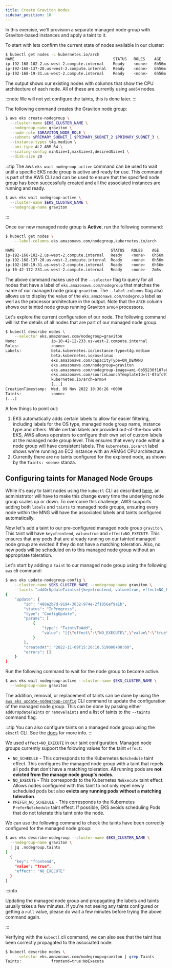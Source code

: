 ```yaml
---
title: Create Graviton Nodes
sidebar_position: 10
---
```


In this exercise, we'll provision a separate managed node group with Graviton-based instances and apply a taint to it.

To start with lets confirm the current state of nodes available in our cluster:

```bash
$ kubectl get nodes -L kubernetes.io/arch
NAME                                           STATUS   ROLES    AGE     VERSION                ARCH
ip-192-168-102-2.us-west-2.compute.internal    Ready    <none>   6h56m   vVAR::KUBERNETES_NODE_VERSION      amd64
ip-192-168-137-20.us-west-2.compute.internal   Ready    <none>   6h56m   vVAR::KUBERNETES_NODE_VERSION      amd64
ip-192-168-19-31.us-west-2.compute.internal    Ready    <none>   6h56m   vVAR::KUBERNETES_NODE_VERSION      amd64
```

The output shows our existing nodes with columns that show the CPU architecture of each node. All of these are currently using `amd64` nodes.

:::note
We will not yet configure the taints, this is done later.
:::

The following command creates the Graviton node group:

```bash timeout=600 hook=configure-taints
$ aws eks create-nodegroup \
  --cluster-name $EKS_CLUSTER_NAME \
  --nodegroup-name graviton \
  --node-role $GRAVITON_NODE_ROLE \
  --subnets $PRIMARY_SUBNET_1 $PRIMARY_SUBNET_2 $PRIMARY_SUBNET_3 \
  --instance-types t4g.medium \
  --ami-type AL2_ARM_64 \
  --scaling-config minSize=1,maxSize=3,desiredSize=1 \
  --disk-size 20
```

:::tip
The aws `eks wait nodegroup-active` command can be used to wait until a specific EKS node group is active and ready for use. This command is part of the AWS CLI and can be used to ensure that the specified node group has been successfully created and all the associated instances are running and ready.

```bash wait=30 timeout=300
$ aws eks wait nodegroup-active \
  --cluster-name $EKS_CLUSTER_NAME \
  --nodegroup-name graviton
```

:::

Once our new managed node group is **Active**, run the following command:

```bash
$ kubectl get nodes \
    --label-columns eks.amazonaws.com/nodegroup,kubernetes.io/arch

NAME                                          STATUS   ROLES    AGE    VERSION               NODEGROUP   ARCH
ip-192-168-102-2.us-west-2.compute.internal   Ready    <none>   6h56m  vVAR::KUBERNETES_NODE_VERSION     default     amd64
ip-192-168-137-20.us-west-2.compute.internal  Ready    <none>   6h56m  vVAR::KUBERNETES_NODE_VERSION     default     amd64
ip-192-168-19-31.us-west-2.compute.internal   Ready    <none>   6h56m  vVAR::KUBERNETES_NODE_VERSION     default     amd64
ip-10-42-172-231.us-west-2.compute.internal   Ready    <none>   2m5s   vVAR::KUBERNETES_NODE_VERSION     graviton    arm64
```

The above command makes use of the `--selector` flag to query for all nodes that have a label of `eks.amazonaws.com/nodegroup` that matches the name of our managed node group `graviton`. The `--label-columns` flag also allows us to display the value of the `eks.amazonaws.com/nodegroup` label as well as the processor architecture in the output. Note that the `ARCH` column shows our tainted node group running Graviton `arm64` processors.

Let's explore the current configuration of our node. The following command will list the details of all nodes that are part of our managed node group.

```bash
$ kubectl describe nodes \
    --selector eks.amazonaws.com/nodegroup=graviton
Name:               ip-10-42-12-233.us-west-2.compute.internal
Roles:              <none>
Labels:             beta.kubernetes.io/instance-type=t4g.medium
                    beta.kubernetes.io/os=linux
                    eks.amazonaws.com/capacityType=ON_DEMAND
                    eks.amazonaws.com/nodegroup=graviton
                    eks.amazonaws.com/nodegroup-image=ami-0b55230f107a87100
                    eks.amazonaws.com/sourceLaunchTemplateId=lt-07afc97c4940b6622
                    kubernetes.io/arch=arm64
                    [...]
CreationTimestamp:  Wed, 09 Nov 2022 10:36:26 +0000
Taints:             <none>
[...]
```

A few things to point out:

1. EKS automatically adds certain labels to allow for easier filtering, including labels for the OS type, managed node group name, instance type and others. While certain labels are provided out-of-the-box with EKS, AWS allows operators to configure their own set of custom labels at the managed node group level. This ensures that every node within a node group will have consistent labels. The `kubernetes.io/arch` label shows we're running an EC2 instance with an ARM64 CPU architecture.
2. Currently there are no taints configured for the explored node, as shown by the `Taints: <none>` stanza.

## Configuring taints for Managed Node Groups

While it's easy to taint nodes using the `kubectl` CLI as described [here](https://kubernetes.io/docs/concepts/scheduling-eviction/taint-and-toleration/#concepts), an administrator will have to make this change every time the underlying node group scales up or down. To overcome this challenge, AWS supports adding both `labels` and `taints` to managed node groups, ensuring every node within the MNG will have the associated labels and taints configured automatically.

Now let's add a taint to our pre-configured managed node group `graviton`. This taint will have `key=frontend`, `value=true` and `effect=NO_EXECUTE`. This ensures that any pods that are already running on our tainted managed node group are evicted if they do not have a matching toleration. Also, no new pods will be scheduled on to this managed node group without an appropriate toleration.

Let's start by adding a `taint` to our managed node group using the following `aws` cli command:

```bash wait=20
$ aws eks update-nodegroup-config \
    --cluster-name $EKS_CLUSTER_NAME --nodegroup-name graviton \
    --taints "addOrUpdateTaints=[{key=frontend, value=true, effect=NO_EXECUTE}]"
{
    "update": {
        "id": "488a2b7d-9194-3032-974e-2f1056ef9a1b",
        "status": "InProgress",
        "type": "ConfigUpdate",
        "params": [
            {
                "type": "TaintsToAdd",
                "value": "[{\"effect\":\"NO_EXECUTE\",\"value\":\"true\",\"key\":\"frontend\"}]"
            }
        ],
        "createdAt": "2022-11-09T15:20:10.519000+00:00",
        "errors": []
    }
}
```

Run the following command to wait for the node group to become active.

```bash timeout=180
$ aws eks wait nodegroup-active --cluster-name $EKS_CLUSTER_NAME \
  --nodegroup-name graviton
```

The addition, removal, or replacement of taints can be done by using the [`aws eks update-nodegroup-config`](https://docs.aws.amazon.com/cli/latest/reference/eks/update-nodegroup-config.html) CLI command to update the configuration of the managed node group. This can be done by passing either `addOrUpdateTaints` or `removeTaints` and a list of taints to the `--taints` command flag.

:::tip
You can also configure taints on a managed node group using the `eksctl` CLI. See the [docs](https://eksctl.io/usage/nodegroup-taints/) for more info.
:::

We used `effect=NO_EXECUTE` in our taint configuration. Managed node groups currently support the folowing values for the taint `effect`:

- `NO_SCHEDULE` - This corresponds to the Kubernetes `NoSchedule` taint effect. This configures the managed node group with a taint that repels all pods that don't have a matching toleration. All running pods are **not evicted from the manage node group's nodes**.
- `NO_EXECUTE` - This corresponds to the Kubernetes `NoExecute` taint effect. Allows nodes configured with this taint to not only repel newly scheduled pods but also **evicts any running pods without a matching toleration**.
- `PREFER_NO_SCHEDULE` - This corresponds to the Kubernetes `PreferNoSchedule` taint effect. If possible, EKS avoids scheduling Pods that do not tolerate this taint onto the node.

We can use the following command to check the taints have been correctly configured for the managed node group:

```bash
$ aws eks describe-nodegroup --cluster-name $EKS_CLUSTER_NAME \
  --nodegroup-name graviton \
  | jq .nodegroup.taints
[
  {
    "key": "frontend",
    "value": "true",
    "effect": "NO_EXECUTE"
  }
]
```

:::info

Updating the managed node group and propagating the labels and taints usually takes a few minutes. If you're not seeing any taints configured or getting a `null` value, please do wait a few minutes before trying the above command again.

:::

Verifying with the `kubectl` cli command, we can also see that the taint has been correctly propagated to the associated node:

```bash
$ kubectl describe nodes \
    --selector eks.amazonaws.com/nodegroup=graviton | grep Taints
Taints:             frontend=true:NoExecute
```
